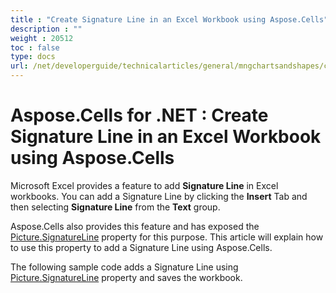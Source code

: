 ```yaml
---
title : "Create Signature Line in an Excel Workbook using Aspose.Cells" 
description : "" 
weight : 20512 
toc : false
type: docs
url: /net/developerguide/technicalarticles/general/mngchartsandshapes/create+signature+line+in+an+excel+workbook+using+aspose.cells/
---
```


# Aspose.Cells for .NET : Create Signature Line in an Excel Workbook using Aspose.Cells


Microsoft Excel provides a feature to add **Signature Line** in Excel workbooks. You can add a Signature Line by clicking the **Insert** Tab and then selecting **Signature Line** from the **Text** group.

Aspose.Cells also provides this feature and has exposed the [Picture.SignatureLine](https://apireference.aspose.com/net/cells/aspose.cells.drawing/picture/properties/signatureline) property for this purpose. This article will explain how to use this property to add a Signature Line using Aspose.Cells.

The following sample code adds a Signature Line using [Picture.SignatureLine](https://apireference.aspose.com/net/cells/aspose.cells.drawing/picture/properties/signatureline) property and saves the workbook.

